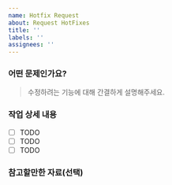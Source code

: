 ```yaml
---
name: Hotfix Request
about: Request HotFixes
title: ''
labels: ''
assignees: ''
---
```


### 어떤 문제인가요?

> 수정하려는 기능에 대해 간결하게 설명해주세요.

### 작업 상세 내용

- [ ] TODO
- [ ] TODO
- [ ] TODO

### 참고할만한 자료(선택)
